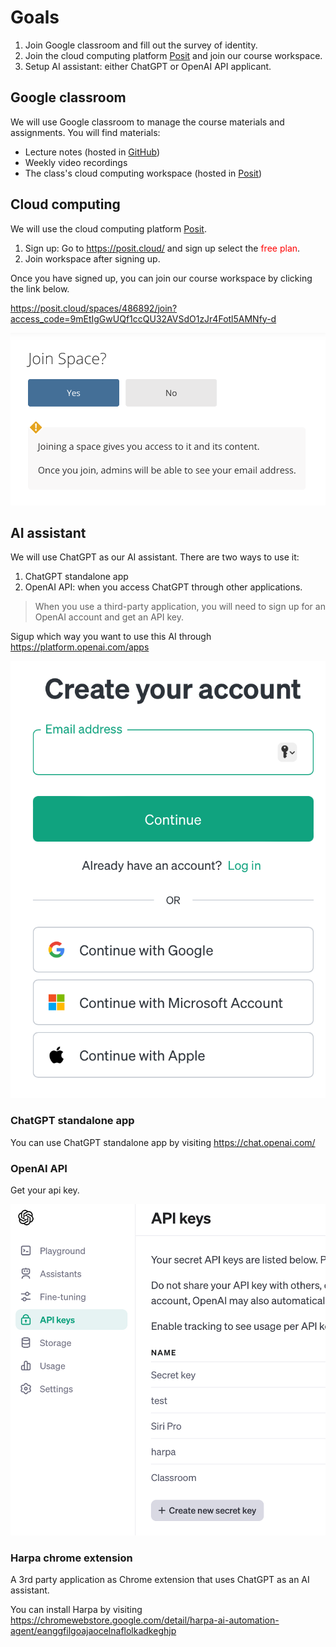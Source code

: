 # Goals

1. Join Google classroom and fill out the survey of identity.
2. Join the cloud computing platform [Posit](https://posit.cloud/) and join our course workspace.
3. Setup AI assistant: either ChatGPT or OpenAI API applicant.

## Google classroom

We will use Google classroom to manage the course materials and assignments. You will find materials:

- Lecture notes (hosted in [GitHub](https://github.com))
- Weekly video recordings
- The class's cloud computing workspace (hosted in [Posit](https://posit.cloud/))

## Cloud computing

We will use the cloud computing platform [Posit](https://posit.cloud/).

1. Sign up: Go to <https://posit.cloud/> and sign up select the <span style="color:red">free plan</span>.
2. Join workspace after signing up.

Once you have signed up, you can join our course workspace by clicking the link below.

<https://posit.cloud/spaces/486892/join?access_code=9mEtIgGwUQf1ccQU32AVSdO1zJr4Fotl5AMNfy-d>

![](../img/2024-02-29-17-30-37.png)

## AI assistant

We will use ChatGPT as our AI assistant. There are two ways to use it:

1. ChatGPT standalone app
2. OpenAI API: when you access ChatGPT through other applications. 
   
> When you use a third-party application, you will need to sign up for an OpenAI account and get an API key.

Sigup which way you want to use this AI through <https://platform.openai.com/apps>

![](../img/2024-03-01-14-45-59.png)

### ChatGPT standalone app

You can use ChatGPT standalone app by visiting <https://chat.openai.com/>

### OpenAI API

Get your api key.

![](../img/2024-03-01-14-53-44.png)

### Harpa chrome extension

A 3rd party application as Chrome extension that uses ChatGPT as an AI assistant.  

You can install Harpa by visiting <https://chromewebstore.google.com/detail/harpa-ai-automation-agent/eanggfilgoajaocelnaflolkadkeghjp>